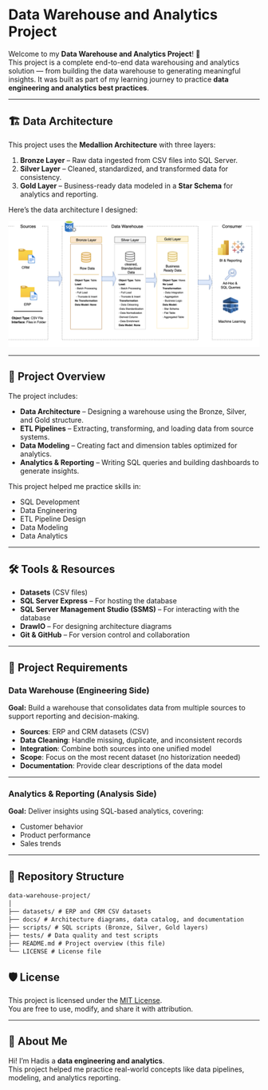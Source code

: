 # Data Warehouse and Analytics Project

Welcome to my **Data Warehouse and Analytics Project**! 🚀  
This project is a complete end-to-end data warehousing and analytics solution — from building the data warehouse to generating meaningful insights. It was built as part of my learning journey to practice **data engineering and analytics best practices**.

---

## 🏗️ Data Architecture

This project uses the **Medallion Architecture** with three layers:

1. **Bronze Layer** – Raw data ingested from CSV files into SQL Server.  
2. **Silver Layer** – Cleaned, standardized, and transformed data for consistency.  
3. **Gold Layer** – Business-ready data modeled in a **Star Schema** for analytics and reporting.  

Here’s the data architecture I designed:

![Data Architecture](docs/data_architecture.png)

---

## 📖 Project Overview

The project includes:

- **Data Architecture** – Designing a warehouse using the Bronze, Silver, and Gold structure.  
- **ETL Pipelines** – Extracting, transforming, and loading data from source systems.  
- **Data Modeling** – Creating fact and dimension tables optimized for analytics.  
- **Analytics & Reporting** – Writing SQL queries and building dashboards to generate insights.  

This project helped me practice skills in:  
- SQL Development  
- Data Engineering  
- ETL Pipeline Design  
- Data Modeling  
- Data Analytics  

---

## 🛠️ Tools & Resources

- **Datasets** (CSV files)  
- **SQL Server Express** – For hosting the database  
- **SQL Server Management Studio (SSMS)** – For interacting with the database  
- **DrawIO** – For designing architecture diagrams  
- **Git & GitHub** – For version control and collaboration  

---

## 🚀 Project Requirements

### Data Warehouse (Engineering Side)

**Goal:** Build a warehouse that consolidates data from multiple sources to support reporting and decision-making.  

- **Sources**: ERP and CRM datasets (CSV)  
- **Data Cleaning**: Handle missing, duplicate, and inconsistent records  
- **Integration**: Combine both sources into one unified model  
- **Scope**: Focus on the most recent dataset (no historization needed)  
- **Documentation**: Provide clear descriptions of the data model  

---

### Analytics & Reporting (Analysis Side)

**Goal:** Deliver insights using SQL-based analytics, covering:  

- Customer behavior  
- Product performance  
- Sales trends  

---

## 📂 Repository Structure
```
data-warehouse-project/
│
├── datasets/ # ERP and CRM CSV datasets
├── docs/ # Architecture diagrams, data catalog, and documentation
├── scripts/ # SQL scripts (Bronze, Silver, Gold layers)
├── tests/ # Data quality and test scripts
├── README.md # Project overview (this file)
└── LICENSE # License file
```
## 🛡️ License

This project is licensed under the [MIT License](LICENSE).  
You are free to use, modify, and share it with attribution.

---

## 🌟 About Me

Hi! I’m Hadis a **data engineering and analytics**.  
This project helped me practice real-world concepts like data pipelines, modeling, and analytics reporting.  

